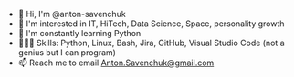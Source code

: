 - 👋 Hi, I'm @anton-savenchuk
- 👀 I'm interested in IT, HiTech, Data Science, Space, personality growth
- 🌱 I'm constantly learning Python
- 👨🏻‍💻 Skills: Python, Linux, Bash, Jira, GitHub, Visual Studio Code (not a genius but I can program)
- 📫 Reach me to email Anton.Savenchuk@gmail.com

<!---
anton-savenchuk/anton-savenchuk is a ✨ special ✨ repository because its `README.md` (this file) appears on your GitHub profile.
You can click the Preview link to take a look at your changes.
--->
